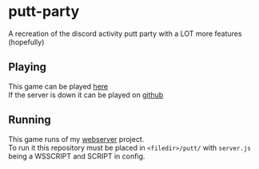 # putt-party
A recreation of the discord activity putt party with a LOT more features (hopefully)

## Playing
This game can be played [here](https://sollybunny.xyz/putt)  
If the server is down it can be played on [github](https://laughing-space-parakeet-9x644pj5rj6f7pgg.github.dev/)

## Running
This game runs of my [webserver](https://github.com/sollybunny/webserver) project.  
To run it this repository must be placed in `<filedir>/putt/` with `server.js` being a WSSCRIPT and SCRIPT in config.  
